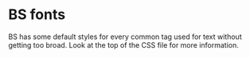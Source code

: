 # BS fonts

BS has some default styles for every common tag used for text without getting too broad. Look at the top of the CSS file for more information.
